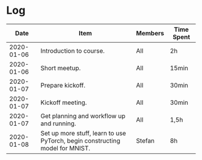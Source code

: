 # Log

| Date       | Item                                                                         | Members | Time Spent |
|------------|------------------------------------------------------------------------------|---------|------------|
| 2020-01-06 | Introduction to course.                                                      | All     | 2h         |
| 2020-01-06 | Short meetup.                                                                | All     | 15min      |
| 2020-01-07 | Prepare kickoff.                                                             | All     | 30min      |
| 2020-01-07 | Kickoff meeting.                                                             | All     | 30min      |
| 2020-01-07 | Get planning and workflow up and running.                                    | All     | 1,5h       |
| 2020-01-08 | Set up more stuff, learn to use PyTorch, begin constructing model for MNIST. | Stefan  | 8h         |
